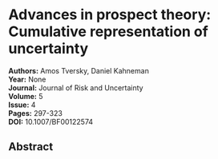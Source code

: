 # Advances in prospect theory: Cumulative representation of uncertainty

**Authors:** Amos Tversky, Daniel Kahneman  
**Year:** None  
**Journal:** Journal of Risk and Uncertainty  
**Volume:** 5  
**Issue:** 4  
**Pages:** 297-323  
**DOI:** 10.1007/BF00122574  

## Abstract


